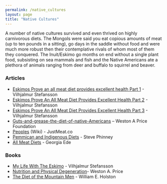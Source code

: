 ```yaml
---
permalink: /native_cultures
layout: page
title: "Native Cultures"
---
```


A number of native cultures survived and even thrived on highly carnivorous diets. The Mongols were said you eat copious amounts of meat (up to ten pounds in a sitting), go days in the saddle without food and were much more robust then their contemplative rivals of whom most of them they conquered. The Inuit/Eskimo go months on end without a single plant food, subsisting on sea mammals and fish and the Native Americans ate a plethora of animals ranging from deer and buffalo to squirrel and beaver.

### Articles
- [Eskimos Prove an all meat diet provides excellent health Part 1](http://www.mendosa.com/stefansson1.htm) - Vilhjalmur Stefansson
- [Eskimos Prove An All Meat Diet Provides Excellent Health Part 2](http://www.mendosa.com/stefansson2.htm) - Vilhjalmur Stefansson
- [Eskimos Prove An All Meat Diet Provides Excellent Health Part 3](http://www.mendosa.com/stefansson3.htm) - Vilhjalmur Stefansson
- [Guts-and-grease-the-diet-of-native-Americans](https://www.westonaprice.org/health-topics/traditional-diets/guts-and-grease-the-diet-of-native-americans/) – Weston A Price Foundation
- [Peoples](https://justmeat.co/peoples/) (Wiki) - JustMeat.co
- [Pemmican and Indigenous Diets](https://www.meandmydiabetes.com/2010/03/23/steve-phinney-on-pemmican-and-indigenous-diets-will-become-public-in-2-weeks/) - Steve Phinney
- [All Meat Diets](https://www.diagnosisdiet.com/full-article/all-meat-diets) - Georgia Ede


### Books
- [My Life With The Eskimo](https://justmeat.co/docs/my-life-with-the-eskimo-vilhjalmur-stefansson.pdf) - Vilhjalmur Stefansson
- [Nutrition and Physical Degeneration](http://gutenberg.net.au/ebooks02/0200251h.html)- Weston A. Price
- [The Diet of the Mountain Men](https://justmeat.co/docs/the-diet-of-the-mountain-men-william-e-holsten.pdf) - William E. Holston